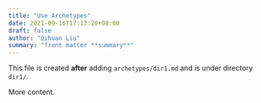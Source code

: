 ```yaml
---
title: "Use Archetypes"
date: 2021-09-16T17:13:20+08:00
draft: false
author: "Qihuan Liu"
summary: "front matter **summary**"
---
```


This file is created **after** adding `archetypes/dir1.md` and is under directory `dir1/`.

<!--more-->

More content.
